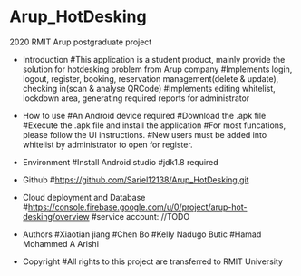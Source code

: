 # Arup_HotDesking
 2020 RMIT Arup postgraduate project

- Introduction
  #This application is a student product, mainly provide the solution for
    hotdesking problem from Arup company
  #Implements login, logout, register, booking, reservation management(delete & update),
    checking in(scan & analyse QRCode)
  #Implements editing whitelist, lockdown area, generating required reports for administrator

- How to use
  #An Android device required
  #Download the .apk file
  #Execute the .apk file and install the application
  #For most funcations, please follow the UI instructions.
  #New users must be added into whitelist by administrator to open for register.

- Environment
  #Install Android studio
  #jdk1.8 required

- Github
  #https://github.com/Sariel12138/Arup_HotDesking.git

- Cloud deployment and Database
  #https://console.firebase.google.com/u/0/project/arup-hot-desking/overview
  #service account: //TODO

- Authors
  #Xiaotian jiang
  #Chen Bo
  #Kelly Nadugo Butic
  #Hamad Mohammed A Arishi

- Copyright
  #All rights to this project are transferred to RMIT University